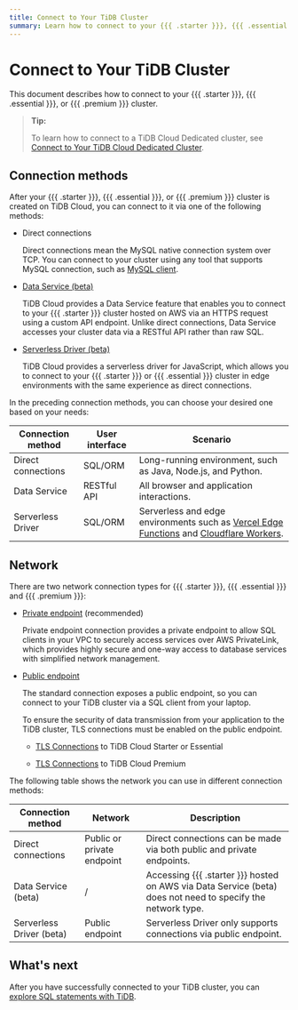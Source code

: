 ```yaml
---
title: Connect to Your TiDB Cluster
summary: Learn how to connect to your {{{ .starter }}}, {{{ .essential }}}, or {{{ .premium }}} cluster via different methods.
---
```


# Connect to Your TiDB Cluster

This document describes how to connect to your {{{ .starter }}}, {{{ .essential }}}, or {{{ .premium }}} cluster.

> **Tip:**
>
> To learn how to connect to a TiDB Cloud Dedicated cluster, see [Connect to Your TiDB Cloud Dedicated Cluster](/tidb-cloud/connect-to-tidb-cluster.md).

## Connection methods

After your {{{ .starter }}}, {{{ .essential }}}, or {{{ .premium }}} cluster is created on TiDB Cloud, you can connect to it via one of the following methods:

- Direct connections

  Direct connections mean the MySQL native connection system over TCP. You can connect to your cluster using any tool that supports MySQL connection, such as [MySQL client](https://dev.mysql.com/doc/refman/8.0/en/mysql.html).

- [Data Service (beta)](/tidb-cloud/data-service-overview.md)

  TiDB Cloud provides a Data Service feature that enables you to connect to your {{{ .starter }}} cluster hosted on AWS via an HTTPS request using a custom API endpoint. Unlike direct connections, Data Service accesses your cluster data via a RESTful API rather than raw SQL.

- [Serverless Driver (beta)](/tidb-cloud/serverless-driver.md)

  TiDB Cloud provides a serverless driver for JavaScript, which allows you to connect to your {{{ .starter }}} or {{{ .essential }}} cluster in edge environments with the same experience as direct connections.

In the preceding connection methods, you can choose your desired one based on your needs:

| Connection method  | User interface     | Scenario                                                                                                                                                       |
|--------------------|--------------------|----------------------------------------------------------------------------------------------------------------------------------------------------------------|
| Direct connections | SQL/ORM            | Long-running environment, such as Java, Node.js, and Python.                                                                                                   |
| Data Service       | RESTful API        | All browser and application interactions.                                                                                                                      |
| Serverless Driver  | SQL/ORM            | Serverless and edge environments such as [Vercel Edge Functions](https://vercel.com/docs/functions/edge-functions) and [Cloudflare Workers](https://workers.cloudflare.com/). |

## Network

There are two network connection types for {{{ .starter }}}, {{{ .essential }}} and {{{ .premium }}}:

- [Private endpoint](/tidb-cloud/set-up-private-endpoint-connections-serverless.md) (recommended)

    Private endpoint connection provides a private endpoint to allow SQL clients in your VPC to securely access services over AWS PrivateLink, which provides highly secure and one-way access to database services with simplified network management.

- [Public endpoint](/tidb-cloud/connect-via-standard-connection-serverless.md)

  The standard connection exposes a public endpoint, so you can connect to your TiDB cluster via a SQL client from your laptop.

  To ensure the security of data transmission from your application to the TiDB cluster, TLS connections must be enabled on the public endpoint.

    - [TLS Connections](/tidb-cloud/secure-connections-to-serverless-clusters.md) to TiDB Cloud Starter or Essential

    - [TLS Connections](/tidbcloud/tidb-cloud-tls-connect-to-premium.md) to TiDB Cloud Premium


The following table shows the network you can use in different connection methods:

| Connection method          | Network                      | Description                                                                                                       |
|----------------------------|------------------------------|-------------------------------------------------------------------------------------------------------------------|
| Direct connections         | Public or private endpoint   | Direct connections can be made via both public and private endpoints.                                             |
| Data Service (beta)        | /                            | Accessing {{{ .starter }}} hosted on AWS via Data Service (beta) does not need to specify the network type.                      |
| Serverless Driver (beta)   | Public endpoint              | Serverless Driver only supports connections via public endpoint.                                                  |

## What's next

After you have successfully connected to your TiDB cluster, you can [explore SQL statements with TiDB](/basic-sql-operations.md).
